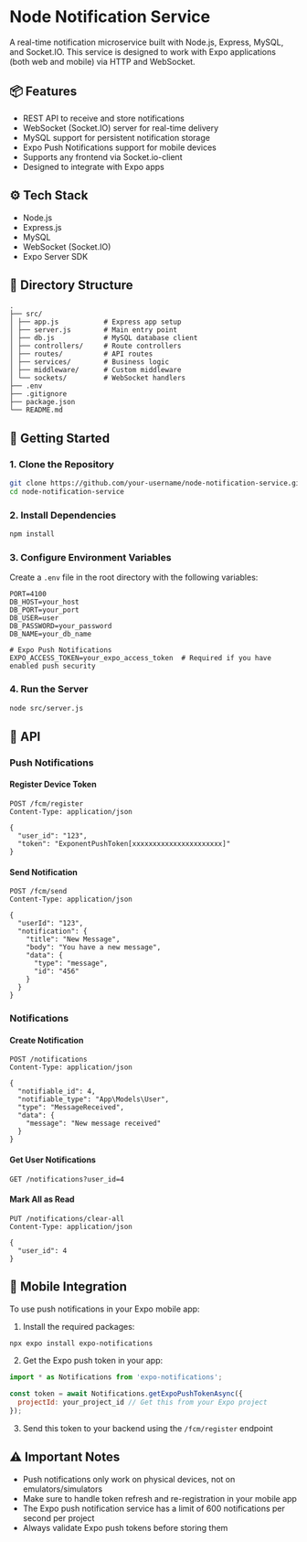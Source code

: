 # Node Notification Service

A real-time notification microservice built with Node.js, Express, MySQL, and Socket.IO. This service is designed to work with Expo applications (both web and mobile) via HTTP and WebSocket.

## 📦 Features

- REST API to receive and store notifications
- WebSocket (Socket.IO) server for real-time delivery
- MySQL support for persistent notification storage
- Expo Push Notifications support for mobile devices
- Supports any frontend via Socket.io-client
- Designed to integrate with Expo apps

## ⚙️ Tech Stack

- Node.js
- Express.js
- MySQL
- WebSocket (Socket.IO)
- Expo Server SDK

## 📁 Directory Structure

```
.
├── src/
│ ├── app.js           # Express app setup
│ ├── server.js        # Main entry point
│ ├── db.js            # MySQL database client
│ ├── controllers/     # Route controllers
│ ├── routes/          # API routes
│ ├── services/        # Business logic
│ ├── middleware/      # Custom middleware
│ └── sockets/         # WebSocket handlers
├── .env
├── .gitignore
├── package.json
└── README.md
```

## 🚀 Getting Started

### 1. Clone the Repository

```bash
git clone https://github.com/your-username/node-notification-service.git
cd node-notification-service
```

### 2. Install Dependencies

```bash
npm install
```

### 3. Configure Environment Variables

Create a `.env` file in the root directory with the following variables:

```env
PORT=4100
DB_HOST=your_host
DB_PORT=your_port
DB_USER=user
DB_PASSWORD=your_password
DB_NAME=your_db_name

# Expo Push Notifications
EXPO_ACCESS_TOKEN=your_expo_access_token  # Required if you have enabled push security
```

### 4. Run the Server

```bash
node src/server.js
```

## 🔌 API

### Push Notifications

#### Register Device Token

```http
POST /fcm/register
Content-Type: application/json

{
  "user_id": "123",
  "token": "ExponentPushToken[xxxxxxxxxxxxxxxxxxxxxx]"
}
```

#### Send Notification

```http
POST /fcm/send
Content-Type: application/json

{
  "userId": "123",
  "notification": {
    "title": "New Message",
    "body": "You have a new message",
    "data": {
      "type": "message",
      "id": "456"
    }
  }
}
```

### Notifications

#### Create Notification

```http
POST /notifications
Content-Type: application/json

{
  "notifiable_id": 4,
  "notifiable_type": "App\Models\User",
  "type": "MessageReceived",
  "data": {
    "message": "New message received"
  }
}
```

#### Get User Notifications

```http
GET /notifications?user_id=4
```

#### Mark All as Read

```http
PUT /notifications/clear-all
Content-Type: application/json

{
  "user_id": 4
}
```

## 📱 Mobile Integration

To use push notifications in your Expo mobile app:

1. Install the required packages:
```bash
npx expo install expo-notifications
```

2. Get the Expo push token in your app:
```javascript
import * as Notifications from 'expo-notifications';

const token = await Notifications.getExpoPushTokenAsync({
  projectId: your_project_id // Get this from your Expo project
});
```

3. Send this token to your backend using the `/fcm/register` endpoint

## ⚠️ Important Notes

- Push notifications only work on physical devices, not on emulators/simulators
- Make sure to handle token refresh and re-registration in your mobile app
- The Expo push notification service has a limit of 600 notifications per second per project
- Always validate Expo push tokens before storing them

